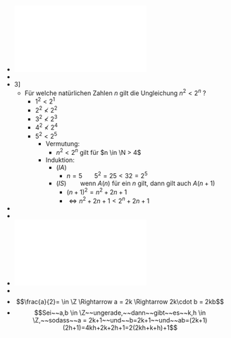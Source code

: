 - ![Blatt4.pdf](../assets/Blatt4_1668676435726_0.pdf)
-
- 3]
	- Für welche natürlichen Zahlen $n$ gilt die Ungleichung $n^2 < 2^n$ ?
		- $1^2 < 2^1$
		- $2^2 \nless 2^2$
		- $3^2 \nless 2^3$
		- $4^2 \nless 2^4$
		- $5^2 < 2^5$
			- Vermutung:
				- $n^2 < 2^n$ gilt für $n \in \N > 4$
			- Induktion:
				- $(IA)$
					- $n = 5  ~~~~~~~ 5^2 = 25 < 32 = 2^5$
				- $(IS)~~~~~~~$ wenn $A(n)$ für ein $n$ gilt, dann gilt auch $A(n+1)$
					- $(n+1)^2 = n^2 + 2n + 1$
					- $\Leftrightarrow n^2 + 2n + 1 < 2^n + 2n + 1$
-
-
- ![Blatt5.pdf](../assets/Blatt5_1668691615410_0.pdf)
-
- $$\frac{a}{2}= \in \Z \Rightarrow a = 2k \Rightarrow 2k\cdot b = 2kb$$
- $$Sei~~a,b \in \Z~~ungerade,~~dann~~gibt~~es~~k,h \in \Z,~~sodass~~a = 2k+1~~und~~b=2k+1~~und~~ab=(2k+1)(2h+1)=4kh+2k+2h+1=2(2kh+k+h)+1$$